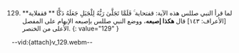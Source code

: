 129. لما قرأ النبي صللس هذه الآية: قفتحاية ۚ فَلَمَّا تَجَلَّىٰ رَبُّهُ لِلْجَبَلِ جَعَلَهُ دَكًّا ** ققفلاية** [الأعراف: ١٤٣] قال **هكذا إصبعه**، ووضع النبي صللس بإصبعه الإبهام على المفصل الأعلى من الخنصر.
{: value="129" }

--vid:{attach}v_129.webm--
